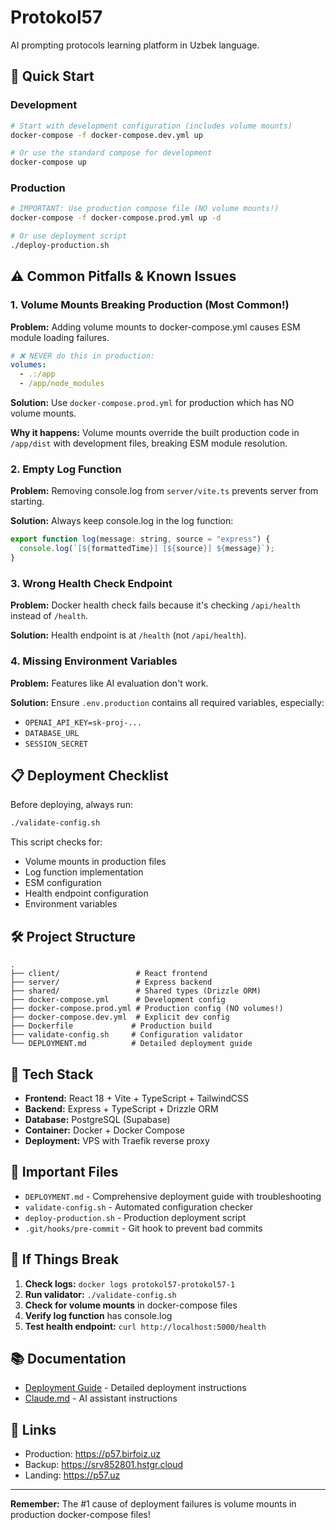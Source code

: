 # Protokol57

AI prompting protocols learning platform in Uzbek language.

## 🚀 Quick Start

### Development
```bash
# Start with development configuration (includes volume mounts)
docker-compose -f docker-compose.dev.yml up

# Or use the standard compose for development
docker-compose up
```

### Production
```bash
# IMPORTANT: Use production compose file (NO volume mounts!)
docker-compose -f docker-compose.prod.yml up -d

# Or use deployment script
./deploy-production.sh
```

## ⚠️ Common Pitfalls & Known Issues

### 1. **Volume Mounts Breaking Production** (Most Common!)
**Problem:** Adding volume mounts to docker-compose.yml causes ESM module loading failures.

```yaml
# ❌ NEVER do this in production:
volumes:
  - .:/app
  - /app/node_modules
```

**Solution:** Use `docker-compose.prod.yml` for production which has NO volume mounts.

**Why it happens:** Volume mounts override the built production code in `/app/dist` with development files, breaking ESM module resolution.

### 2. **Empty Log Function**
**Problem:** Removing console.log from `server/vite.ts` prevents server from starting.

**Solution:** Always keep console.log in the log function:
```javascript
export function log(message: string, source = "express") {
  console.log(`[${formattedTime}] [${source}] ${message}`);
}
```

### 3. **Wrong Health Check Endpoint**
**Problem:** Docker health check fails because it's checking `/api/health` instead of `/health`.

**Solution:** Health endpoint is at `/health` (not `/api/health`).

### 4. **Missing Environment Variables**
**Problem:** Features like AI evaluation don't work.

**Solution:** Ensure `.env.production` contains all required variables, especially:
- `OPENAI_API_KEY=sk-proj-...`
- `DATABASE_URL`
- `SESSION_SECRET`

## 📋 Deployment Checklist

Before deploying, always run:
```bash
./validate-config.sh
```

This script checks for:
- Volume mounts in production files
- Log function implementation
- ESM configuration
- Health endpoint configuration
- Environment variables

## 🛠️ Project Structure

```
.
├── client/                 # React frontend
├── server/                 # Express backend
├── shared/                 # Shared types (Drizzle ORM)
├── docker-compose.yml      # Development config
├── docker-compose.prod.yml # Production config (NO volumes!)
├── docker-compose.dev.yml  # Explicit dev config
├── Dockerfile             # Production build
├── validate-config.sh     # Configuration validator
└── DEPLOYMENT.md          # Detailed deployment guide
```

## 🔧 Tech Stack

- **Frontend:** React 18 + Vite + TypeScript + TailwindCSS
- **Backend:** Express + TypeScript + Drizzle ORM
- **Database:** PostgreSQL (Supabase)
- **Container:** Docker + Docker Compose
- **Deployment:** VPS with Traefik reverse proxy

## 📝 Important Files

- `DEPLOYMENT.md` - Comprehensive deployment guide with troubleshooting
- `validate-config.sh` - Automated configuration checker
- `deploy-production.sh` - Production deployment script
- `.git/hooks/pre-commit` - Git hook to prevent bad commits

## 🚨 If Things Break

1. **Check logs:** `docker logs protokol57-protokol57-1`
2. **Run validator:** `./validate-config.sh`
3. **Check for volume mounts** in docker-compose files
4. **Verify log function** has console.log
5. **Test health endpoint:** `curl http://localhost:5000/health`

## 📚 Documentation

- [Deployment Guide](./DEPLOYMENT.md) - Detailed deployment instructions
- [Claude.md](./CLAUDE.md) - AI assistant instructions

## 🔗 Links

- Production: https://p57.birfoiz.uz
- Backup: https://srv852801.hstgr.cloud
- Landing: https://p57.uz

---

**Remember:** The #1 cause of deployment failures is volume mounts in production docker-compose files!